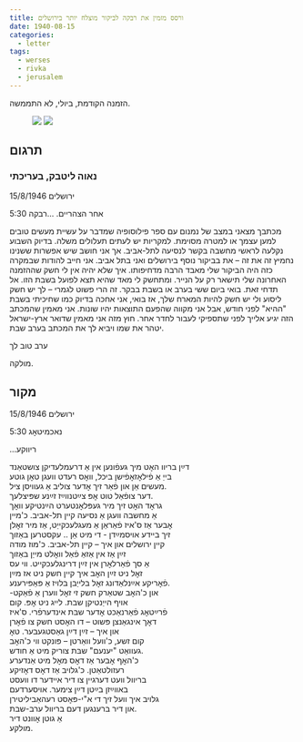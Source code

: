 ```yaml
---
title: ורסס מזמין את רבקה לביקור מוצלח יותר בירושלים
date: 1940-08-15
categories:
  - letter
tags:
  - werses
  - rivka
  - jerusalem
---
```



הזמנה הקודמת, ביולי, לא התממשה.

<figure class="half">
    <a  href="/pupko-papers/assets/images/1940-08-15-werses-1.jpg">
    <img src="/pupko-papers/assets/images/1940-08-15-werses-1.jpg"></a>
    <a  href="/pupko-papers/assets/images/1940-08-15-werses-2.jpg">
    <img src="/pupko-papers/assets/images/1940-08-15-werses-2.jpg"></a>
</figure>

## תרגום
### נאוה ליטבק, בעריכתי

ירושלים 15/8/1946

5:30 אחר הצהריים.
...רבקה

מכתבך מצאני במצב של נמנום עם ספר פילוסופיה שמדבר על עשיית מעשים טובים למען עצמך או
למטרה מסוימת. למקריות יש לעתים תעלולים משלה. בדיוק השבוע נקלעה לראשי מחשבה
בקשר לנסיעה לתל-אביב. אך אני חושב שיש אפשרות ששנינו נחמיץ זה את זה – את בביקור
נוסף בירושלים ואני בתל אביב.
אני חייב להודות שבמקרה כזה היה הביקור שלי מאבד הרבה מדחיפותו.
איך שלא יהיה אין לי חשק שההזמנה האחרונה שלי תישאר רק על הנייר. ומתחשק לי מאד שהיא
תצא לפועל בשבת הזו. אל תדחי זאת. בואי ביום ששי בערב או בשבת בבקר.
זה הרי פשוט לגמרי – לך יש חשק ליסוע ולי יש חשק להיות המארח שלך, אז בואי, אני אחכה בדיוק
כמו שחיכיתי בשבת "ההיא" לפני חודש, אבל אני מקווה שהפעם התוצאות יהיו שונות.
אני מאמין שהמכתב הזה יגיע אלייך לפני שתספיקי לעבור לחדר אחר.
חוץ מזה אני מאמין שדואר ארץ-ישראל יטהר את שמו ויביא לך את המכתב בערב שבת.

ערב טוב לך

מולקה.


## מקור

ירושלים 15/8/1946

5:30 נאכמיטאׇג

...ריווקע

דײַן בריוו האׇט מיך געפֿונען אין אַ דרעמלעדיקן צושטאַנד  
בייַ אַ פֿילאׇזאׇפֿישן ביכל, וואׇס רעדט וועגן טאׇן גוטע  
מעשים אַן און פֿאַר זיך אׇדער צוליב אַ געוויסן ציל.  
דער צופֿאַל טוט אׇפּ צײַטנווײַז זײַנע שפּיצלעך.  
גראׇד האׇט זיך מיר געפּלאׇנטערט הײַנטיקע וואׇך  
אַ מחשבה וועגן אַ נסיעה קיין תל-אביב. כ'מיין  
אׇבער אַז ס'איז פֿאַראַן אַ מעגלעכקייַט, אַז מיר זאׇלן  
זיך ביידע אויסמײַדן - די מיט אַן .. עקסטרען באַזוך  
קיין ירושלים און איך – קיין תל-אביב. כ'מוז מודה  
זײַן אַז אין אַזאַ פֿאַל וואׇלט מייַן באַזוך  
אַ סך פֿאַרלאׇרן אין זײַן דרינגלעכקייט. ווי עס  
זאׇל ניט זײַן האׇב איך קיין חשק ניט אז מײַן  
פֿאׇריקע אײַנלאַדונג זאׇל בלייַבן בלויז אַ פּאַפּירענע.  
-און כ'האׇב שטאַרק חשק זי זאׇל ווערן אַ פֿאַקט  
אויף הייַנטיקן שבת. לייג ניט אׇפּ. קום  
פֿרײַטאׇג פֿאַרנאַכט אׇדער שבּת אינדערפֿרי. ס'איז  
דאׇך אינגאַנצן פּשוט – דו האׇסט חשק צו פֿאׇרן  
און איך – זײַן דײַן גאַסטגעבער. טאׇ  
קום זשע, כ'וועל וואַרטן – פּונקט ווי כ'האׇב  
געוואַט "יענעם" שבּת צוריק מיט אַ חודש.  
כ'האׇף אׇבער אַז דאׇס מאׇל מיט אַנדערע  
רעזולטאַטן. כ'גלויב אַז דאׇס דאׇזיקע  
בריוול וועט דערגיין צו דיר איידער דו וועסט  
באווײַזן בײַטן דײַן צימער. אויסערדעם  
גלויב איך וועל זיך די  א"י-פּאׇסט רעהאַביליטירן  
און דיר ברענגען דעם בריוול ערב-שבת.  
אַ גוטן אׇוונט דיר  
מולקע.  
